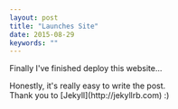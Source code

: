 ```yaml
---
layout: post
title: "Launches Site"
date: 2015-08-29
keywords: ""
---
```


Finally I've finished deploy this website...

<p> Honestly, it's really easy to write the post. <br/>
Thank you to [Jekyll](http://jekyllrb.com) :) </p>